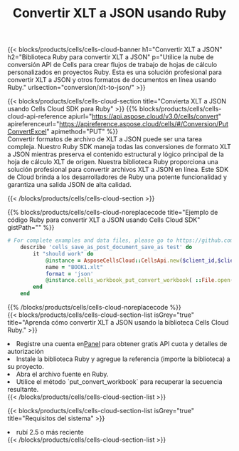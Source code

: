 ﻿---
title:  Convertir XLT a JSON usando Ruby
description:  Utilizar el SDK de Cloud Aspose.Cells para Ruby para convertir un archivo de formato XLT a un archivo de formato JSON.
kwords: Excel, Convert XLT to JSON, REST, Ruby
howto: How to convert XLT to JSON using Aspose.Cells Cloud Ruby library.
---
{{< blocks/products/cells/cells-cloud-banner h1="Convertir XLT a JSON" h2="Biblioteca Ruby para convertir XLT a JSON" p="Utilice la nube de conversión API de Cells para crear flujos de trabajo de hojas de cálculo personalizados en proyectos Ruby. Esta es una solución profesional para convertir XLT a JSON y otros formatos de documentos en línea usando Ruby." urlsection="conversion/xlt-to-json/" >}}

{{< blocks/products/cells/cells-cloud-section title="Convierta XLT a JSON usando Cells Cloud SDK para Ruby" >}}
{{% blocks/products/cells/cells-cloud-api-reference apiurl="https://api.aspose.cloud/v3.0/cells/convert" apireferenceurl="https://apireference.aspose.cloud/cells/#/Conversion/PutConvertExcel" apimethod="PUT" %}}
<br/>
Convertir formatos de archivo de XLT a JSON puede ser una tarea compleja. Nuestro Ruby SDK maneja todas las conversiones de formato XLT a JSON mientras preserva el contenido estructural y lógico principal de la hoja de cálculo XLT de origen. Nuestra biblioteca Ruby proporciona una solución profesional para convertir archivos XLT a JSON en línea. Este SDK de Cloud brinda a los desarrolladores de Ruby una potente funcionalidad y garantiza una salida JSON de alta calidad.

{{< /blocks/products/cells/cells-cloud-section >}}

{{% blocks/products/cells/cells-cloud-noreplacecode title="Ejemplo de código Ruby para convertir XLT a JSON usando Cells Cloud SDK" gistPath="" %}}
 
```ruby
# For complete examples and data files, please go to https://github.com/aspose-cells-cloud/aspose-cells-cloud-ruby/
    describe 'cells_save_as_post_document_save_as test' do
        it "should work" do
            @instance = AsposeCellsCloud::CellsApi.new($client_id,$client_secret,"v3.0","https://api.aspose.cloud/")
            name = "BOOK1.xlt"
            format = 'json'
            @instance.cells_workbook_put_convert_workbook( ::File.open(File.expand_path("data/"+name),"r")  {|io| io.read(io.size) },{:format=>format})     
        end
    end
```
 
{{% /blocks/products/cells/cells-cloud-noreplacecode %}}
<br/>
{{< blocks/products/cells/cells-cloud-section-list isGrey="true" title="Aprenda cómo convertir XLT a JSON usando la biblioteca Cells Cloud Ruby." >}}
<li> Registre una cuenta en<a href="https://dashboard.aspose.cloud/">Panel</a> para obtener gratis API cuota y detalles de autorización</li>
<li>Instale la biblioteca Ruby y agregue la referencia (importe la biblioteca) a su proyecto.</li>
<li>Abra el archivo fuente en Ruby.</li>
<li>Utilice el método `put_convert_workbook` para recuperar la secuencia resultante.</li>
{{< /blocks/products/cells/cells-cloud-section-list >}}

{{< blocks/products/cells/cells-cloud-section-list isGrey="true" title="Requisitos del sistema" >}}
<li>rubí 2.5 o más reciente</li>
{{< /blocks/products/cells/cells-cloud-section-list >}}
